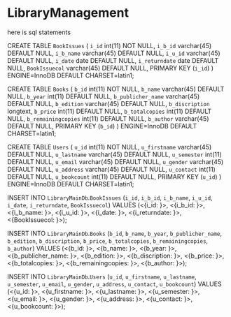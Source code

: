 # LibraryManagement


here is sql statements

CREATE TABLE `BookIssues` (
  `i_id` int(11) NOT NULL,
  `i_b_id` varchar(45) DEFAULT NULL,
  `i_b_name` varchar(45) DEFAULT NULL,
  `i_u_id` varchar(45) DEFAULT NULL,
  `i_date` date DEFAULT NULL,
  `i_returndate` date DEFAULT NULL,
  `BookIssuecol` varchar(45) DEFAULT NULL,
  PRIMARY KEY (`i_id`)
) ENGINE=InnoDB DEFAULT CHARSET=latin1;

CREATE TABLE `Books` (
  `b_id` int(11) NOT NULL,
  `b_name` varchar(45) DEFAULT NULL,
  `b_year` int(11) DEFAULT NULL,
  `b_publicher_name` varchar(45) DEFAULT NULL,
  `b_edition` varchar(45) DEFAULT NULL,
  `b_discription` longtext,
  `b_price` int(11) DEFAULT NULL,
  `b_totalcopies` int(11) DEFAULT NULL,
  `b_remainingcopies` int(11) DEFAULT NULL,
  `b_author` varchar(45) DEFAULT NULL,
  PRIMARY KEY (`b_id`)
) ENGINE=InnoDB DEFAULT CHARSET=latin1;

CREATE TABLE `Users` (
  `u_id` int(11) NOT NULL,
  `u_firstname` varchar(45) DEFAULT NULL,
  `u_lastname` varchar(45) DEFAULT NULL,
  `u_semester` int(11) DEFAULT NULL,
  `u_email` varchar(45) DEFAULT NULL,
  `u_gender` varchar(45) DEFAULT NULL,
  `u_address` varchar(45) DEFAULT NULL,
  `u_contact` int(11) DEFAULT NULL,
  `u_bookcount` int(11) DEFAULT NULL,
  PRIMARY KEY (`u_id`)
) ENGINE=InnoDB DEFAULT CHARSET=latin1;



INSERT INTO `LibraryMainDb`.`BookIssues`
(`i_id`,
`i_b_id`,
`i_b_name`,
`i_u_id`,
`i_date`,
`i_returndate`,
`BookIssuecol`)
VALUES
(<{i_id: }>,
<{i_b_id: }>,
<{i_b_name: }>,
<{i_u_id: }>,
<{i_date: }>,
<{i_returndate: }>,
<{BookIssuecol: }>);

INSERT INTO `LibraryMainDb`.`Books`
(`b_id`,
`b_name`,
`b_year`,
`b_publicher_name`,
`b_edition`,
`b_discription`,
`b_price`,
`b_totalcopies`,
`b_remainingcopies`,
`b_author`)
VALUES
(<{b_id: }>,
<{b_name: }>,
<{b_year: }>,
<{b_publicher_name: }>,
<{b_edition: }>,
<{b_discription: }>,
<{b_price: }>,
<{b_totalcopies: }>,
<{b_remainingcopies: }>,
<{b_author: }>);

INSERT INTO `LibraryMainDb`.`Users`
(`u_id`,
`u_firstname`,
`u_lastname`,
`u_semester`,
`u_email`,
`u_gender`,
`u_address`,
`u_contact`,
`u_bookcount`)
VALUES
(<{u_id: }>,
<{u_firstname: }>,
<{u_lastname: }>,
<{u_semester: }>,
<{u_email: }>,
<{u_gender: }>,
<{u_address: }>,
<{u_contact: }>,
<{u_bookcount: }>);

